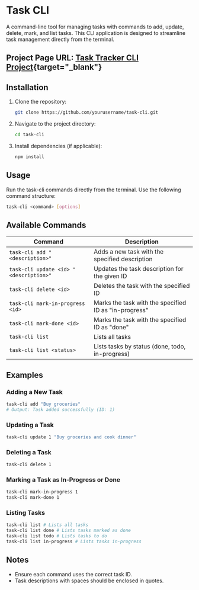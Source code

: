 # Task CLI

A command-line tool for managing tasks with commands to add, update, delete, mark, and list tasks. This CLI application is designed to streamline task management directly from the terminal.

## Project Page URL: [Task Tracker CLI Project](https://roadmap.sh/projects/task-tracker){target="\_blank"}

## Installation

1. Clone the repository:

   ```bash
   git clone https://github.com/yourusername/task-cli.git
   ```

2. Navigate to the project directory:

   ```bash
   cd task-cli
   ```

3. Install dependencies (if applicable):
   ```bash
   npm install
   ```

## Usage

Run the task-cli commands directly from the terminal. Use the following command structure:

```bash
task-cli <command> [options]
```

## Available Commands

| Command                                | Description                                           |
| -------------------------------------- | ----------------------------------------------------- |
| `task-cli add "<description>"`         | Adds a new task with the specified description        |
| `task-cli update <id> "<description>"` | Updates the task description for the given ID         |
| `task-cli delete <id>`                 | Deletes the task with the specified ID                |
| `task-cli mark-in-progress <id>`       | Marks the task with the specified ID as "in-progress" |
| `task-cli mark-done <id>`              | Marks the task with the specified ID as "done"        |
| `task-cli list`                        | Lists all tasks                                       |
| `task-cli list <status>`               | Lists tasks by status (done, todo, in-progress)       |

## Examples

### Adding a New Task

```bash
task-cli add "Buy groceries"
# Output: Task added successfully (ID: 1)
```

### Updating a Task

```bash
task-cli update 1 "Buy groceries and cook dinner"
```

### Deleting a Task

```bash
task-cli delete 1
```

### Marking a Task as In-Progress or Done

```bash
task-cli mark-in-progress 1
task-cli mark-done 1
```

### Listing Tasks

```bash
task-cli list # Lists all tasks
task-cli list done # Lists tasks marked as done
task-cli list todo # Lists tasks to do
task-cli list in-progress # Lists tasks in-progress
```

## Notes

- Ensure each command uses the correct task ID.
- Task descriptions with spaces should be enclosed in quotes.
